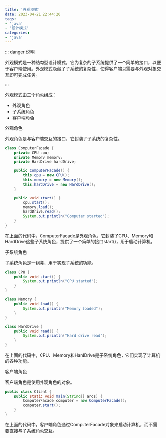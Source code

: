 ```yaml
---
title: '外观模式'
date: 2023-04-21 22:44:20
tags:
- 'java'
- '设计模式'
categories:
- 'java'
---
```


::: danger 说明

外观模式是一种结构型设计模式，它为复杂的子系统提供了一个简单的接口，以便于客户端使用。外观模式隐藏了子系统的复杂性，使得客户端只需要与外观对象交互即可完成任务。

:::

<!-- more -->
外观模式由三个角色组成：

- 外观角色
- 子系统角色
- 客户端角色

外观角色

外观角色是与客户端交互的接口，它封装了子系统的复杂性。

```java
class ComputerFacade {
    private CPU cpu;
    private Memory memory;
    private HardDrive hardDrive;

    public ComputerFacade() {
        this.cpu = new CPU();
        this.memory = new Memory();
        this.hardDrive = new HardDrive();
    }

    public void start() {
        cpu.start();
        memory.load();
        hardDrive.read();
        System.out.println("Computer started");
    }
}
```

在上面的代码中，ComputerFacade是外观角色，它封装了CPU、Memory和HardDrive这些子系统角色，提供了一个简单的接口start()，用于启动计算机。

子系统角色

子系统角色是一组类，用于实现子系统的功能。

```java
class CPU {
    public void start() {
        System.out.println("CPU started");
    }
}

class Memory {
    public void load() {
        System.out.println("Memory loaded");
    }
}

class HardDrive {
    public void read() {
        System.out.println("Hard drive read");
    }
}
```

在上面的代码中，CPU、Memory和HardDrive是子系统角色，它们实现了计算机的各种功能。

客户端角色

客户端角色是使用外观角色的对象。

```java
public class Client {
    public static void main(String[] args) {
        ComputerFacade computer = new ComputerFacade();
        computer.start();
    }
}
```

在上面的代码中，客户端角色通过ComputerFacade对象来启动计算机，而不需要直接与子系统角色交互。